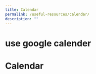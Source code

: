 ```yaml
---
title: Calendar
permalink: /useful-resources/calendar/
description: ""
---
```

# use google calender
# Calendar